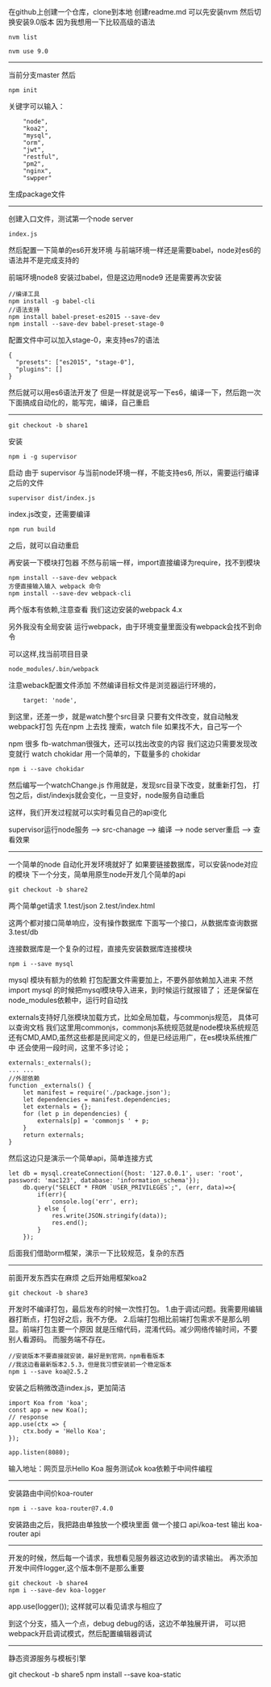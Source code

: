在github上创建一个仓库，clone到本地
创建readme.md
可以先安装nvm
然后切换安装9.0版本
因为我想用一下比较高级的语法
```
nvm list

nvm use 9.0
```

------

当前分支master
然后
```
npm init
```
关键字可以输入：
```
    "node",
    "koa2",
    "mysql",
    "orm",
    "jwt",
    "restful",
    "pm2",
    "nginx",
    "swpper"
```
生成package文件

----

创建入口文件，测试第一个node server
```
index.js
```

然后配置一下简单的es6开发环境
与前端环境一样还是需要babel，node对es6的语法并不是完成支持的

前端环境node8
安装过babel，但是这边用node9
还是需要再次安装

```
//编译工具
npm install -g babel-cli
//语法支持
npm install babel-preset-es2015 --save-dev
npm install --save-dev babel-preset-stage-0

```
配置文件中可以加入stage-0，来支持es7的语法
```
{
  "presets": ["es2015", "stage-0"],
  "plugins": []
}
```

然后就可以用es6语法开发了
但是一样就是说写一下es6，编译一下，然后跑一次
下面搞成自动化的，能写完，编译，自己重启



----

```
git checkout -b share1
```

安装
```
npm i -g supervisor
```
启动
由于 supervisor 与当前node环境一样，不能支持es6,
所以，需要运行编译之后的文件
```
supervisor dist/index.js
```
index.js改变，还需要编译
```
npm run build
```
之后，就可以自动重启

再安装一下模块打包器
不然与前端一样，import直接编译为require，找不到模块
```
npm install --save-dev webpack
方便直接输入输入 webpack 命令
npm install --save-dev webpack-cli
```
两个版本有依赖,注意查看
我们这边安装的webpack 4.x


另外我没有全局安装
运行webpack，由于环境变量里面没有webpack会找不到命令

可以这样,找当前项目目录
```
node_modules/.bin/webpack
```

注意weback配置文件添加
不然编译目标文件是浏览器运行环境的，

```
    target: 'node',
```

到这里，还差一步，就是watch整个src目录
只要有文件改变，就自动触发webpack打包
先在npm 上去找 搜索，watch file
如果找不大，自己写一个


npm 很多
 fb-watchman很强大，还可以找出改变的内容
 我们这边只需要发现改变就行
 watch
 chokidar
 用一个简单的，下载量多的 chokidar

```
npm i --save chokidar
```
然后编写一个watchChange.js
作用就是，发现src目录下改变，就重新打包，
打包之后，dist/indexjs就会变化，一旦变好，node服务自动重启

这样，我们开发过程就可以实时看见自己的api变化

supervisor运行node服务 -->
src-chanage -->
编译 -->
node server重启
-->
查看效果

-------

一个简单的node 自动化开发环境就好了
如果要链接数据库，可以安装node对应的模块
下一个分支，简单用原生node开发几个简单的api
```
git checkout -b share2
```
两个简单get请求
1.test/json
2.test/index.html

这两个都对接口简单响应，没有操作数据库
下面写一个接口，从数据库查询数据
3.test/db

连接数据库是一个复杂的过程，直接先安装数据库连接模块
```
npm i --save mysql
```
mysql 模块有额为的依赖
打包配置文件需要加上，不要外部依赖加入进来
不然import mysql 的时候把mysql模块导入进来，到时候运行就报错了；
还是保留在node_modules依赖中，运行时自动找

externals支持好几张模块加载方式，比如全局加载，与commonjs规范，
具体可以查询文档
我们这里用commonjs，commonjs系统规范就是node模块系统规范
还有CMD,AMD,虽然这些都是民间定义的，但是已经运用广，在es模块系统推广中
还会使用一段时间，这里不多讨论；

```
externals:_externals();
... ...
//外部依赖
function _externals() {
    let manifest = require('./package.json');
    let dependencies = manifest.dependencies;
    let externals = {};
    for (let p in dependencies) {
        externals[p] = 'commonjs ' + p;
    }
    return externals;
}

```
然后这边只是演示一个简单api，简单连接方式
```
let db = mysql.createConnection({host: '127.0.0.1', user: 'root', password: 'mac123', database: 'information_schema'});
    db.query("SELECT * FROM `USER_PRIVILEGES`;", (err, data)=>{
        if(err){
            console.log('err', err);
        } else {
            res.write(JSON.stringify(data));
            res.end();
        }
    });
```
后面我们借助orm框架，演示一下比较规范，复杂的东西

-------
前面开发东西实在麻烦
之后开始用框架koa2

```
git checkout -b share3
```
开发时不编译打包，最后发布的时候一次性打包。
1.由于调试问题。我需要用编辑器打断点，打包好之后，我不方便。
2.后端打包相比前端打包需求不是那么明显。前端打包主要一个原因
就是压缩代码，混淆代码。减少网络传输时间，不要别人看源码。
而服务端不存在。

```
//安装版本不要直接就安装，最好是到官网，npm看看版本
//我这边看最新版本2.5.3，但是我习惯安装前一个稳定版本
npm i --save koa@2.5.2
```
安装之后稍微改造index.js，更加简洁
```
import Koa from 'koa';
const app = new Koa();
// response
app.use(ctx => {
    ctx.body = 'Hello Koa';
});

app.listen(8080);
```
输入地址：网页显示Hello Koa
服务测试ok
koa依赖于中间件编程

----

安装路由中间价koa-router
```
npm i --save koa-router@7.4.0
```
安装路由之后，我把路由单独放一个模块里面
做一个接口
api/koa-test
输出
koa-router api

--------

开发的时候，然后每一个请求，我想看见服务器这边收到的请求输出。
再次添加开发中间件logger,这个版本倒不是那么重要

```
git checkout -b share4
npm i --save-dev koa-logger
```
app.use(logger());
这样就可以看见请求与相应了

到这个分支，插入一个点，debug
debug的话，这边不单独展开讲，
可以把webpack开启调试模式，然后配置编辑器调试


-----

静态资源服务与模板引擎

git checkout -b share5
npm install --save koa-static